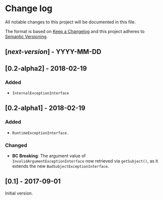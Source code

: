 # Change log
All notable changes to this project will be documented in this file.

The format is based on [Keep a Changelog](http://keepachangelog.com/)
and this project adheres to [Semantic Versioning](http://semver.org/).

## [*next-version*] - YYYY-MM-DD

## [0.2-alpha2] - 2018-02-19
### Added
- `InternalExceptionInterface`

## [0.2-alpha1] - 2018-02-19
### Added
- `RuntimeExceptionInterface`.

### Changed
- **BC Breaking**: The argument value of `InvalidArgumentExceptionInterface`
now retrieved via `getSubject()`, as it extends the new `BadSubjectExceptionInterface`.

## [0.1] - 2017-09-01
Initial version.
